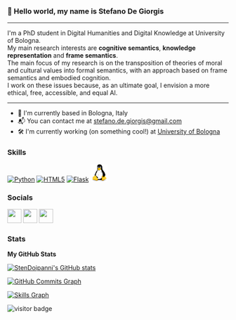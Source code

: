 ### 👋 Hello world, my name is Stefano De Giorgis

<!--
**StenDoipanni/StenDoipanni** is a ✨ _special_ ✨ repository because its `README.md` (this file) appears on your GitHub profile.

Here are some ideas to get you started:

- 🔭 I’m currently working on ...
- 🌱 I’m currently learning ...
- 👯 I’m looking to collaborate on ...
- 🤔 I’m looking for help with ...
- 💬 Ask me about ...
- 📫 How to reach me: ...
- 😄 Pronouns: ...
- ⚡ Fun fact: ...
-->

-----------------------------------

<!-- I'm a researcher at the faculty of Philosophy at University of Bologna. </br> -->
I'm a PhD student in Digital Humanities and Digital Knowledge at University of Bologna. </br>
My main research interests are **cognitive semantics**, **knowledge representation** and **frame semantics**. </br>
The main focus of my research is on the transposition of theories of moral and cultural values into formal semantics, with an approach based on frame semantics and embodied cognition. </br>
I work on these issues because, as an ultimate goal, I envision a more ethical, free, accessible, and equal AI.  </br>

-----------------------------------

* 📍  I'm currently based in Bologna, Italy
* 📬  You can contact me at [stefano.de.giorgis@gmail.com](mailto:stefano.de.giorgis@gmail.com)
* 🛠️  I'm currently working (on something cool!) at [University of Bologna](https://www.unibo.it/sitoweb/stefano.degiorgis2/en)

### Skills

<p align="left">
<a href="https://www.python.org/" target="_blank" rel="noreferrer"><img src="https://raw.githubusercontent.com/danielcranney/readme-generator/main/public/icons/skills/python-colored.svg" width="36" height="36" alt="Python" /></a>
<a href="https://developer.mozilla.org/en-US/docs/Glossary/HTML5" target="_blank" rel="noreferrer"><img src="https://raw.githubusercontent.com/danielcranney/readme-generator/main/public/icons/skills/html5-colored.svg" width="36" height="36" alt="HTML5" /></a>
<a href="https://flask.palletsprojects.com/en/2.0.x/" target="_blank" rel="noreferrer"><img src="https://raw.githubusercontent.com/danielcranney/readme-generator/main/public/icons/skills/flask-colored.svg" width="36" height="36" alt="Flask" /></a>
<a href="https://www.linux.org/" target="_blank"> <img src="https://raw.githubusercontent.com/devicons/devicon/master/icons/linux/linux-original.svg" alt="linux" width="40" height="40"/> </a>
</p>


### Socials

<p align="left">
<a href="https://github.com/StenDoipanni" target="_blank" rel="noreferrer"><img src="https://raw.githubusercontent.com/danielcranney/readme-generator/main/public/icons/socials/github.svg" width="32" height="32" /></a> 
<a href="https://www.linkedin.com/in/stefano-de-giorgis-a1223aba/" target="_blank" rel="noreferrer"><img src="https://raw.githubusercontent.com/danielcranney/readme-generator/main/public/icons/socials/linkedin.svg" width="32" height="32" /></a> 
<a href="https://twitter.com/Stefano_DG93" target="_blank" rel="noreferrer"><img src="https://raw.githubusercontent.com/danielcranney/readme-generator/main/public/icons/socials/twitter.svg" width="32" height="32" /></a></p>


### Stats

<b>My GitHub Stats</b>

<a href="https://github.com/StenDoipanni"><img src="https://github-readme-stats.vercel.app/api?username=StenDoipanni&show_icons=true&hide=&count_private=true&title_color=84cc16&text_color=ffffff&icon_color=22c55e&bg_color=181824&hide_border=true&show_icons=true" alt="StenDoipanni's GitHub stats" /></a>

<a href="https://github.com/StenDoipanni"><img src="https://github-readme-activity-graph.cyclic.app/graph?username=StenDoipanni&theme=github-compact" alt="GitHub Commits Graph" /></a>

<a href="https://github.com/StenDoipanni"><img src="https://cr-skills-chart-widget.azurewebsites.net/api/api?username=StenDoipanni" alt="Skills Graph" width="80%"/></a>

![visitor badge](https://visitor-badge.deta.dev/badge?page_id=StenDoipanni.StenDoipanni&left_color=green&right_color=gray)
